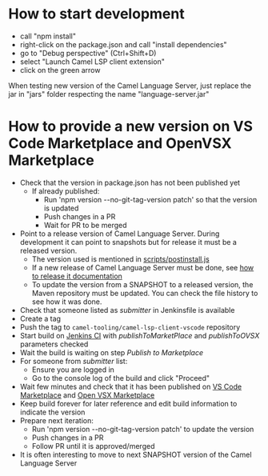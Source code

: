 # How to start development

- call "npm install"
- right-click on the package.json and call "install dependencies"
- go to "Debug perspective" (Ctrl+Shift+D)
- select "Launch Camel LSP client extension"
- click on the green arrow

When testing new version of the Camel Language Server, just replace the jar in "jars" folder respecting the name "language-server.jar"

# How to provide a new version on VS Code Marketplace and OpenVSX Marketplace

* Check that the version in package.json has not been published yet
  * If already published:
    * Run 'npm version --no-git-tag-version patch' so that the version is updated
    * Push changes in a PR
    * Wait for PR to be merged
* Point to a release version of Camel Language Server. During development it can point to snapshots but for release it must be a released version.
  * The version used is mentioned in [scripts/postinstall.js](scripts/postinstall.js)
  * If a new release of Camel Language Server must be done, see [how to release it documentation](https://github.com/camel-tooling/camel-language-server/blob/main/Contributing.md#how-to-release)
  * To update the version from a SNAPSHOT to a released version, the Maven repository must be updated. You can check the file history to see how it was done.
* Check that someone listed as _submitter_ in Jenkinsfile is available
* Create a tag
* Push the tag to `camel-tooling/camel-lsp-client-vscode` repository
* Start build on [Jenkins CI](https://studio-jenkins-csb-codeready.apps.ocp-c1.prod.psi.redhat.com/job/Fuse/job/VSCode/job/vscode-camel-lsp-release/) with _publishToMarketPlace_ and _publishToOVSX_ parameters checked
* Wait the build is waiting on step _Publish to Marketplace_
* For someone from _submitter_ list:
  * Ensure you are logged in
  * Go to the console log of the build and click "Proceed"
* Wait few minutes and check that it has been published on [VS Code Marketplace](https://marketplace.visualstudio.com/items?itemName=redhat.vscode-apache-camel) and [Open VSX Marketplace](https://open-vsx.org/extension/redhat/vscode-apache-camel)
* Keep build forever for later reference and edit build information to indicate the version
* Prepare next iteration:
  * Run 'npm version --no-git-tag-version patch' to update the version
  * Push changes in a PR
  * Follow PR until it is approved/merged
* It is often interesting to move to next SNAPSHOT version of the Camel Language Server
